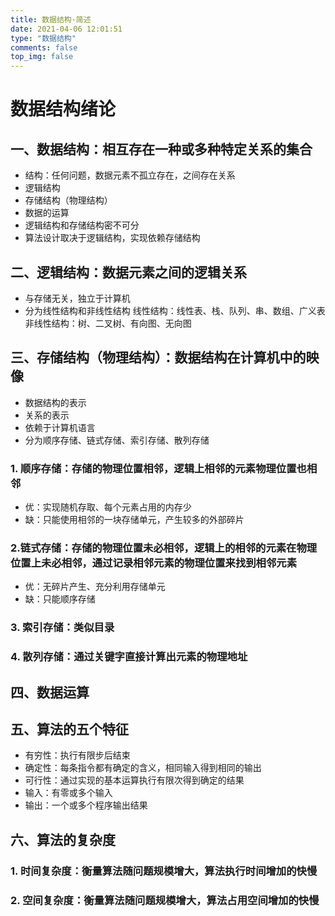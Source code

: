 ```yaml
---
title: 数据结构·简述
date: 2021-04-06 12:01:51
type: "数据结构"
comments: false
top_img: false
---
```







# 数据结构绪论
## 一、数据结构：相互存在一种或多种特定关系的集合
- 结构：任何问题，数据元素不孤立存在，之间存在关系  
- 逻辑结构
- 存储结构（物理结构）
- 数据的运算
- 逻辑结构和存储结构密不可分
- 算法设计取决于逻辑结构，实现依赖存储结构
## 二、逻辑结构：数据元素之间的逻辑关系
- 与存储无关，独立于计算机
- 分为线性结构和非线性结构
线性结构：线性表、栈、队列、串、数组、广义表
非线性结构：树、二叉树、有向图、无向图
## 三、存储结构（物理结构）：数据结构在计算机中的映像
- 数据结构的表示
- 关系的表示
- 依赖于计算机语言
- 分为顺序存储、链式存储、索引存储、散列存储
### 1. 顺序存储：存储的物理位置相邻，逻辑上相邻的元素物理位置也相邻
- 优：实现随机存取、每个元素占用的内存少
- 缺：只能使用相邻的一块存储单元，产生较多的外部碎片
### 2.链式存储：存储的物理位置未必相邻，逻辑上的相邻的元素在物理位置上未必相邻，通过记录相邻元素的物理位置来找到相邻元素
- 优：无碎片产生、充分利用存储单元
- 缺：只能顺序存储
### 3. 索引存储：类似目录
### 4. 散列存储：通过关键字直接计算出元素的物理地址
## 四、数据运算
## 五、算法的五个特征
- 有穷性：执行有限步后结束
- 确定性：每条指令都有确定的含义，相同输入得到相同的输出
- 可行性：通过实现的基本运算执行有限次得到确定的结果
- 输入：有零或多个输入
- 输出：一个或多个程序输出结果
## 六、算法的复杂度
### 1. 时间复杂度：衡量算法随问题规模增大，算法执行时间增加的快慢
### 2. 空间复杂度：衡量算法随问题规模增大，算法占用空间增加的快慢